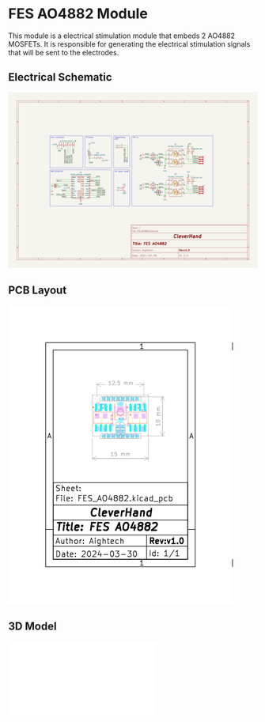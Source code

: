 # FES AO4882 Module
This module is a electrical stimulation module that embeds 2 AO4882 MOSFETs. It is responsible for generating the electrical stimulation signals that will be sent to the electrodes. 

## Electrical Schematic
![FES_AO4882_sch](plots/FES_AO4882_sch.svg)

## PCB Layout
![FES_AO4882_pcb](plots/FES_AO4882_pcb.svg)

## 3D Model
![FES_AO4882_3D](plots/FES_AO4882_pcb.stl)